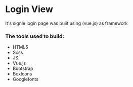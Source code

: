 # Login View
It's signle login page was built using (vue.js) as framework

### The tools used to build:
 - HTML5
 - Scss
 - JS
 - Vue.js
 - Bootstrap
 - BoxIcons
 - Googlefonts
